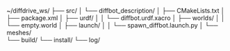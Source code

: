 ~/diffdrive_ws/
├── src/
│   └── diffbot_description/
│       ├── CMakeLists.txt
│       ├── package.xml
│       ├── urdf/
│       │   └── diffbot.urdf.xacro
│       ├── worlds/
│       │   └── empty.world
│       ├── launch/
│       │   └── spawn_diffbot.launch.py
│       └── meshes/      
└── build/
└── install/
└── log/

